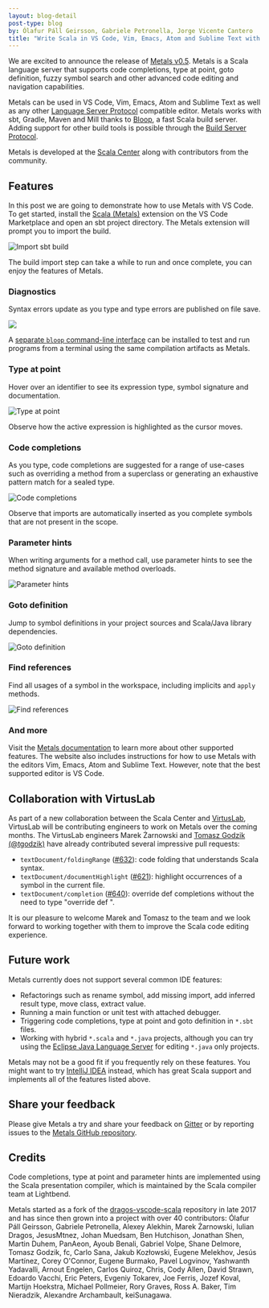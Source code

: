 ```yaml
---
layout: blog-detail
post-type: blog
by: Ólafur Páll Geirsson, Gabriele Petronella, Jorge Vicente Cantero
title: "Write Scala in VS Code, Vim, Emacs, Atom and Sublime Text with Metals"
---
```


We are excited to announce the release of
[Metals v0.5](https://scalameta.org/metals/blog/2020/04/12/mercury.html). Metals
is a Scala language server that supports code completions, type at point, goto
definition, fuzzy symbol search and other advanced code editing and navigation
capabilities.

Metals can be used in VS Code, Vim, Emacs, Atom and Sublime Text as well as any
other
[Language Server Protocol](https://microsoft.github.io/language-server-protocol/)
compatible editor. Metals works with sbt, Gradle, Maven and Mill thanks to
[Bloop](https://scalacenter.github.io/bloop/), a fast Scala build server. Adding
support for other build tools is possible through the
[Build Server Protocol](https://github.com/scalacenter/bsp/blob/master/docs/bsp.md).

Metals is developed at the [Scala Center](https://scala.epfl.ch/) along with
contributors from the community.

## Features

In this post we are going to demonstrate how to use Metals with VS Code. To get
started, install the
[Scala (Metals)](https://marketplace.visualstudio.com/items?itemName=scalameta.metals)
extension on the VS Code Marketplace and open an sbt project directory. The
Metals extension will prompt you to import the build.

![Import sbt build](https://i.imgur.com/0VqZWay.png)

The build import step can take a while to run and once complete, you can enjoy
the features of Metals.

### Diagnostics

Syntax errors update as you type and type errors are published on file save.

![](https://i.imgur.com/JYLQGrc.gif)

A
[separate `bloop` command-line interface](https://scalacenter.github.io/bloop/setup)
can be installed to test and run programs from a terminal using the same
compilation artifacts as Metals.

### Type at point

Hover over an identifier to see its expression type, symbol signature and
documentation.

![Type at point](https://i.imgur.com/vANZ0Xh.gif)

Observe how the active expression is highlighted as the cursor moves.

### Code completions

As you type, code completions are suggested for a range of use-cases such as
overriding a method from a superclass or generating an exhaustive pattern match
for a sealed type.

![Code completions](https://user-images.githubusercontent.com/1408093/56036958-725bac00-5d2e-11e9-9cf7-46249125494a.gif)

Observe that imports are automatically inserted as you complete symbols that are
not present in the scope.

### Parameter hints

When writing arguments for a method call, use parameter hints to see the method
signature and available method overloads.

![Parameter hints](https://i.imgur.com/TzLelzP.gif)

### Goto definition

Jump to symbol definitions in your project sources and Scala/Java library
dependencies.

![Goto definition](https://i.imgur.com/bCIhFof.gif)

### Find references

Find all usages of a symbol in the workspace, including implicits and `apply`
methods.

![Find references](https://user-images.githubusercontent.com/1408093/51089190-75fc8880-1769-11e9-819c-95262205e95c.png)

### And more

Visit the
[Metals documentation](https://scalameta.org/metals/docs/editors/overview.html)
to learn more about other supported features. The website also includes
instructions for how to use Metals with the editors Vim, Emacs, Atom and Sublime
Text. However, note that the best supported editor is VS Code.

## Collaboration with VirtusLab

As part of a new collaboration between the Scala Center and
[VirtusLab](https://virtuslab.com/), VirtusLab will be contributing engineers to
work on Metals over the coming months. The VirtusLab engineers
Marek Żarnowski and
[Tomasz Godzik (@tgodzik)](https://github.com/tgodzik) have already contributed
several impressive pull requests:

- `textDocument/foldingRange`
  ([#632](https://github.com/scalameta/metals/pull/632)): code folding that
  understands Scala syntax.
- `textDocument/documentHighlight`
  ([#621](https://github.com/scalameta/metals/pull/621)): highlight occurrences
  of a symbol in the current file.
- `textDocument/completion`
  ([#640](https://github.com/scalameta/metals/pull/640)): override def
  completions without the need to type "override def ".

It is our pleasure to welcome Marek and Tomasz to the team and we look forward
to working together with them to improve the Scala code editing experience.

## Future work

Metals currently does not support several common IDE features:

- Refactorings such as rename symbol, add missing import, add inferred result
  type, move class, extract value.
- Running a main function or unit test with attached debugger.
- Triggering code completions, type at point and goto definition in `*.sbt`
  files.
- Working with hybrid `*.scala` and `*.java` projects, although you can try
  using the
  [Eclipse Java Language Server](https://github.com/eclipse/eclipse.jdt.ls) for
  editing `*.java` only projects.

Metals may not be a good fit if you frequently rely on these features. You might
want to try [IntelliJ IDEA](https://www.jetbrains.com/idea/) instead, which has
great Scala support and implements all of the features listed above.

## Share your feedback

Please give Metals a try and share your feedback on
[Gitter](https://gitter.im/scalameta/metals) or by reporting issues to the
[Metals GitHub repository](https://github.com/scalameta/metals/).

## Credits

Code completions, type at point and parameter hints are implemented using the
Scala presentation compiler, which is maintained by the Scala compiler team at
Lightbend.

Metals started as a fork of the
[dragos-vscode-scala](https://github.com/dragos/dragos-vscode-scala) repository
in late 2017 and has since then grown into a project with over 40 contributors:
Ólafur Páll Geirsson, Gabriele Petronella, Alexey Alekhin, Marek Żarnowski,
Iulian Dragos, JesusMtnez, Johan Muedsam, Ben Hutchison, Jonathan Shen, Martin
Duhem, PanAeon, Ayoub Benali, Gabriel Volpe, Shane Delmore, Tomasz Godzik, fc,
Carlo Sana, Jakub Kozłowski, Eugene Melekhov, Jesús Martínez, Corey O'Connor,
Eugene Burmako, Pavel Logvinov, Yashwanth Yadavalli, Arnout Engelen, Carlos
Quiroz, Chris, Cody Allen, David Strawn, Edoardo Vacchi, Eric Peters, Evgeniy
Tokarev, Joe Ferris, Jozef Koval, Martijn Hoekstra, Michael Pollmeier, Rory
Graves, Ross A. Baker, Tim Nieradzik, Alexandre Archambault, keiSunagawa.
